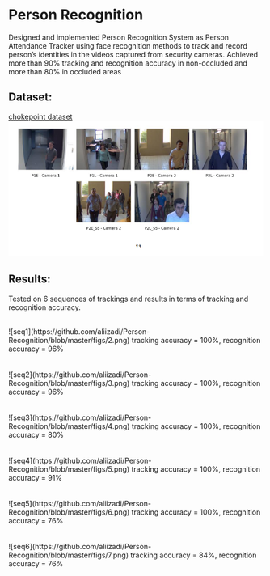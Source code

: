# Person Recognition

Designed and implemented Person Recognition System as Person Attendance Tracker
using face recognition methods to track and record person’s identities in the videos
captured from security cameras. Achieved more than 90% tracking and recognition
accuracy in non-occluded and more than 80% in occluded areas

## Dataset:
[chokepoint dataset](http://arma.sourceforge.net/chokepoint/)
![dataset](https://github.com/aliizadi/Person-Recognition/blob/master/figs/1.png)
<br />


## Results:

Tested on 6 sequences of trackings and results in terms of tracking and recognition accuracy.

<br />
![seq1](https://github.com/aliizadi/Person-Recognition/blob/master/figs/2.png)
tracking accuracy = 100%,  recognition accuracy = 96%
<br />
<br />

<br />
![seq2](https://github.com/aliizadi/Person-Recognition/blob/master/figs/3.png)
tracking accuracy = 100%,  recognition accuracy = 96%
<br />
<br />

<br />
![seq3](https://github.com/aliizadi/Person-Recognition/blob/master/figs/4.png)
tracking accuracy = 100%,  recognition accuracy = 80%
<br />
<br />

<br />
![seq4](https://github.com/aliizadi/Person-Recognition/blob/master/figs/5.png)
tracking accuracy = 100%,  recognition accuracy = 91%
<br />
<br />

<br />
![seq5](https://github.com/aliizadi/Person-Recognition/blob/master/figs/6.png)
tracking accuracy = 100%,  recognition accuracy = 76%
<br />
<br />

<br />
![seq6](https://github.com/aliizadi/Person-Recognition/blob/master/figs/7.png)
tracking accuracy = 84%,  recognition accuracy = 76%
<br />
<br />



